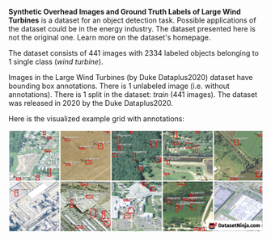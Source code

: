 **Synthetic Overhead Images and Ground Truth Labels of Large Wind Turbines** is a dataset for an object detection task. Possible applications of the dataset could be in the energy industry. The dataset presented here is not the original one. Learn more on the dataset's homepage.

The dataset consists of 441 images with 2334 labeled objects belonging to 1 single class (*wind turbine*).

Images in the Large Wind Turbines (by Duke Dataplus2020) dataset have bounding box annotations. There is 1 unlabeled image (i.e. without annotations). There is 1 split in the dataset: *train* (441 images). The dataset was released in 2020 by the Duke Dataplus2020.

Here is the visualized example grid with annotations:

<img src="https://github.com/dataset-ninja/synthetic-overhead-images-and-ground-truth-Labels-of-large-wind-turbines/raw/main/visualizations/horizontal_grid.png">
